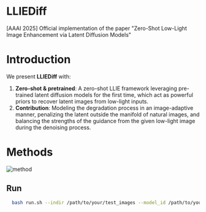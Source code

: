 # LLIEDiff
[AAAI 2025] Official implementation of the paper "Zero-Shot Low-Light Image Enhancement via Latent Diffusion Models"

# Introduction
We present **LLIEDiff** with:

1. **Zero-shot & pretrained**: A zero-shot LLIE framework leveraging pre-trained latent diffusion models for the first time, which act as powerful priors to recover latent images from low-light inputs. 
2. **Contribution**: Modeling the degradation process in an image-adaptive manner, penalizing the latent outside the manifold of natural images, and balancing the strengths of the guidance from the given low-light image during the denoising process.

# Methods
![method](figs/framework.png "model arch")

## Run

```sh
  bash run.sh --indir /path/to/your/test_images --model_id /path/to/your/checkpoint
```
